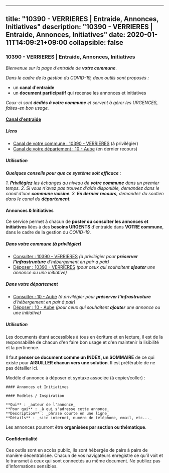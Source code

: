 
---
title: "10390 - VERRIERES | Entraide, Annonces, Initiatives"
description: "10390 - VERRIERES | Entraide, Annonces, Initiatives"
date: 2020-01-11T14:09:21+09:00
collapsible: false
---

### 10390 - VERRIERES | Entraide, Annonces, Initiatives

_Bienvenue sur la page d'entraide de **votre commune**_.

_Dans le cadre de la gestion du COVID-19, deux outils sont proposés :_

- un **canal d'entraide**
- un **document participatif** qui recense les annonces et initiatives

_Ceux-ci sont **dédiés à votre commune** et servent à gérer les URGENCES, faites-en bon usage._

#### [Canal d'entraide](https://entraide.stopcoronavirus.tech/#/channel/10390_verrieres)

##### Liens

- [Canal de votre commune : 10390 	- VERRIERES](https://entraide.stopcoronavirus.tech/#/channel/10390_verrieres) (à privilégier)
- [Canal de votre département : 10 	- Aube](https://entraide.stopcoronavirus.tech/#/channel/10_aube) (en dernier recours)

##### Utilisation

_**Quelques conseils pour que ce système soit efficace :**_

_1. **Privilégiez** les échanges au niveau de **votre commune** dans un premier temps._
_2. Si vous n'avez pas trouvez d'aide disponible, demandez dans le canal d'une **commune voisine**._
_3. **En dernier recours**, demandez du soutien dans le canal du **département**._

#### Annonces & Initiatives


Ce service permet à chacun de **poster ou consulter les annonces et initiatives** liées à des **besoins
URGENTS** d'entraide dans **VOTRE commune**, dans le cadre de la gestion du _COVID-19_.

##### Dans votre commune (à privilégier)

- [Consulter : 10390 	- VERRIERES](https://docs.stopcoronavirus.tech/r/markdown/10390_verrieres/4XTTMGSM3yejPHEXUza657jiWmTMDcd1Czs6V8xifD2MBmy66) _(à privilégier pour **préserver l'infrastructure** d'hébergement en pair à pair)_
- [Déposer : 10390 	- VERRIERES](https://docs.stopcoronavirus.tech/w/markdown/10390_verrieres/4XTTMGSM3yejPHEXUza657jiWmTMDcd1Czs6V8xifD2MBmy66-K3TgUiodm3dMdLLeojhJXdN66C9dqjrsonJm9GkwThbnNPLnWJg9bpzEibze2P3AFikTf4oQekMzft7fs6qSVAT6BTTnDKyd7ra7jdKCNM8poASkwc2dsEzQgWkTS3QUPAKVZRan) _(pour ceux qui souhaitent **ajouter** une annonce ou une initiative)_

##### Dans votre département

- [Consulter : 10 	- Aube](https://docs.stopcoronavirus.tech/r/markdown/10_aube/4XTTM41Zu8MQYJwyv3tJHGTrorxtnyikD68DsVemyiZk3ThMz) _(à privilégier pour **préserver l'infrastructure** d'hébergement en pair à pair)_
- [Déposer : 10 	- Aube](https://docs.stopcoronavirus.tech/w/markdown/10_aube/4XTTM41Zu8MQYJwyv3tJHGTrorxtnyikD68DsVemyiZk3ThMz-K3TgTmGUJaeXhcyrKr3gXoqmq82GkfYoTwSCbr39jXo2qoiz4eMZ1zWf94tEK8PkgCEQwZ6j878iec7q7nyW22BbTVtKr2C3mJwkjMoqhPxRA9brvyfx2cZBiMVgJntTtrf7GrDW) _(pour ceux qui souhaitent **ajouter** une annonce ou une initiative)_


##### Utilisation

Les documents étant accessibles à tous en écriture et en lecture, il est de la
responsabilité de chacun d'en faire bon usage et d'en maintenir la lisibilité
et la pertinence.

Il faut **penser ce document comme un INDEX, un SOMMAIRE** de ce qui existe
pour **AIGUILLER chacun vers une solution**. Il est préférable de ne pas détailler ici.

Modèle d'annonce à déposer et syntaxe associée (à copier/coller) :

    #### Annonces et Initiatives

    #### Modèles / Inspiration

    **Qui** : _auteur de l'annonce_
    **Pour qui** : _à qui s'adresse cette annonce_
    **Description** : _phrase courte en une ligne_
    **Détails** : _site internet, numéro de téléphone, email, etc..._


Les annonces pourront être **organisées par section ou thématique**.

#### Confidentialité

Ces outils sont en accès public, ils sont hébergés de pairs à pairs de manière décentralisée.
Chacun de vos navigateurs enregistre ce qu'il voit et le transmet à ceux qui sont connectés au même document.
Ne publiez pas d'informations sensibles.
